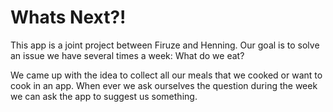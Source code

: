 # Whats Next?!
This app is a joint project between Firuze and Henning. Our goal is to solve an issue we have several times a week: What do we eat?

We came up with the idea to collect all our meals that we cooked or want to cook in an app. When ever we ask ourselves the question during the week we can ask the app to suggest us something.
